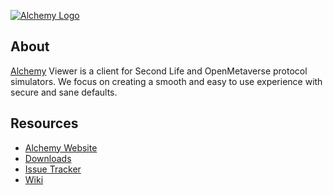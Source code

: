  [![Alchemy Logo](https://alchemyviewer.org/assets/images/banner-4bed76df9322897136b74485a58ae2d7.webp)](https://www.alchemyviewer.org)

## About
[Alchemy](https://www.alchemyviewer.org) Viewer is a client for Second Life and OpenMetaverse protocol simulators. We focus on creating a smooth and easy to use experience with secure and sane defaults.

## Resources
* [Alchemy Website](http://www.alchemyviewer.org)
* [Downloads](https://alchemyviewer.org/pages/downloads.html)
* [Issue Tracker](https://git.alchemyviewer.org/alchemy/alchemy/issues)
* [Wiki](https://git.alchemyviewer.org/alchemy/alchemy/wikis/home)
